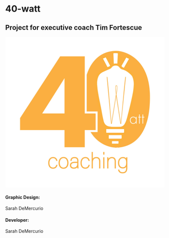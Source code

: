 # 40-watt
## Project for executive coach Tim Fortescue

![alt text](./assets/img/logos/40-Watt-small-For-Web-Color.jpg)

#### Graphic Design:
Sarah DeMercurio

#### Developer:
Sarah DeMercurio





